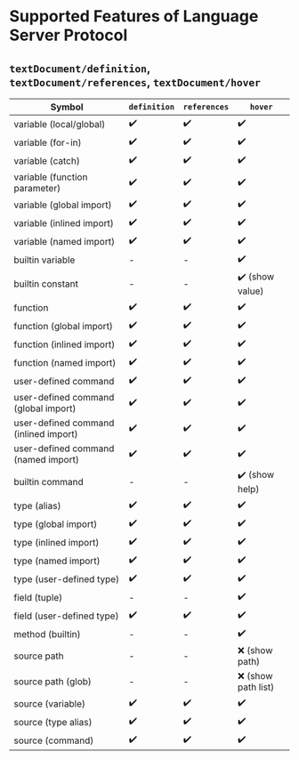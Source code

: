 # Supported Features of Language Server Protocol

## ``textDocument/definition``, ``textDocument/references``, ``textDocument/hover``

| **Symbol**                            | ``definition`` | ``references`` | ``hover``          |
|---------------------------------------|----------------|----------------|--------------------|
| variable (local/global)               | ✔️             | ✔️             | ✔️                 |
| variable (for-in)                     | ✔️             | ✔️             | ✔️                 |
| variable (catch)                      | ✔️             | ✔️             | ✔️                 |
| variable (function parameter)         | ✔️             | ✔️             | ✔️                 |
| variable (global import)              | ✔️             | ✔️             | ✔️                 |
| variable (inlined import)             | ✔️             | ✔️             | ✔️                 |
| variable (named import)               | ✔️             | ✔️             | ✔️                 |
| builtin variable                      | -              | -              | ✔️                 |
| builtin constant                      | -              | -              | ✔️ (show value)    |
| function                              | ✔️             | ✔️             | ✔️                 |
| function (global import)              | ✔️             | ✔️             | ✔️                 |
| function (inlined import)             | ✔️             | ✔️             | ✔️                 |
| function (named import)               | ✔️             | ✔️             | ✔️                 |
| user-defined command                  | ✔️             | ✔️             | ✔️                 |
| user-defined command (global import)  | ✔️             | ✔️             | ✔️                 |
| user-defined command (inlined import) | ✔️             | ✔️️            | ✔️                 |
| user-defined command (named import)   | ✔️             | ✔️️️           | ✔️️                |
| builtin command                       | -              | -              | ✔️️ (show help)    |
| type (alias)                          | ✔️             | ✔️             | ✔️                 |
| type (global import)                  | ✔️             | ✔️             | ✔️                 |
| type (inlined import)                 | ✔️             | ✔️️            | ✔️                 |
| type (named import)                   | ✔️             | ✔️             | ✔️                 |
| type (user-defined type)              | ✔️             | ✔️             | ✔️                 |
| field (tuple)                         | -              | -              | ✔️                 |
| field (user-defined type)             | ✔️              | ✔️              | ✔️                 |
| method (builtin)                      | -              | -              | ✔️                  |
| source path                           | -              | -              | ❌ (show path)      |
| source path (glob)                    | -              | -              | ❌ (show path list) |
| source (variable)                     | ✔️             | ✔️             | ✔️                 |
| source (type alias)                   | ✔️             | ✔️             | ✔️                 |
| source (command)                      | ✔️             | ✔️             | ✔️                 |